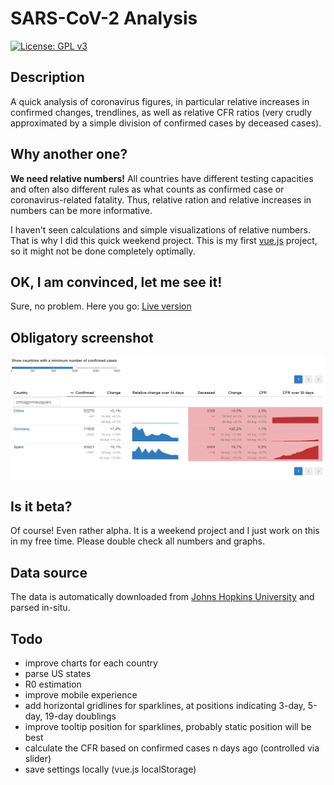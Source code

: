 # SARS-CoV-2 Analysis

[![License: GPL v3](https://img.shields.io/badge/License-GPLv3-blue.svg)](https://www.gnu.org/licenses/gpl-3.0) 

## Description

A quick analysis of coronavirus figures, in particular relative increases in confirmed changes, trendlines,
as well as relative CFR ratios (very crudly approximated by a simple division of confirmed cases by deceased cases).

## Why another one?

<strong>We need relative numbers!</strong> All countries have different testing capacities and often also different rules as what counts as confirmed case or coronavirus-related fatality. Thus, relative ration and relative increases in numbers can be more informative.

I haven't seen calculations and simple visualizations of relative numbers. That is why I did this quick weekend project.
This is my first [vue.js](https://vuejs.org/) project, so it might not be done completely optimally.

## OK, I am convinced, let me see it!

Sure, no problem. Here you go: [Live version](https://alexriss.github.io/SARS-CoV-2-Analysis/)

## Obligatory screenshot

![screenshot](screenshot.png)

## Is it beta?

Of course! Even rather alpha. It is a weekend project and I just work on this in my free time. Please double check all numbers and graphs.

## Data source

The data is automatically downloaded from [Johns Hopkins University](https://github.com/CSSEGISandData/COVID-19) and parsed in-situ.

## Todo

* improve charts for each country
* parse US states
* R0 estimation
* improve mobile experience
* add horizontal gridlines for sparklines, at positions indicating 3-day, 5-day, 19-day doublings
* improve tooltip position for sparklines, probably static position will be best
* calculate the CFR based on confirmed cases n days ago (controlled via slider)
* save settings locally (vue.js localStorage)
